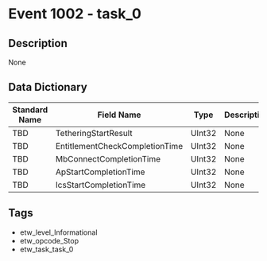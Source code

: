 # Event 1002 - task_0

## Description
None

## Data Dictionary
|Standard Name|Field Name|Type|Description|Sample Value|
|---|---|---|---|---|
|TBD|TetheringStartResult|UInt32|None|`None`|
|TBD|EntitlementCheckCompletionTime|UInt32|None|`None`|
|TBD|MbConnectCompletionTime|UInt32|None|`None`|
|TBD|ApStartCompletionTime|UInt32|None|`None`|
|TBD|IcsStartCompletionTime|UInt32|None|`None`|

## Tags
* etw_level_Informational
* etw_opcode_Stop
* etw_task_task_0